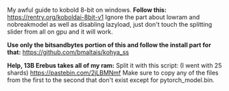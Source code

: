 My awful guide to kobold 8-bit on windows.
**Follow this:**
https://rentry.org/koboldai-8bit-v1
Ignore the part about lowram and nobreakmodel as well as disabling lazyload, just don't touch the splitting slider from all on gpu and it will work.

**Use only the bitsandbytes portion of this and follow the install part for that:**
https://github.com/bmaltais/kohya_ss

**Help, 13B Erebus takes all of my ram:**
Split it with this script: (I went with 25 shards)
https://pastebin.com/2jLBMNmf
Make sure to copy any of the files from the first to the second that don't exist except for pytorch_model.bin.
